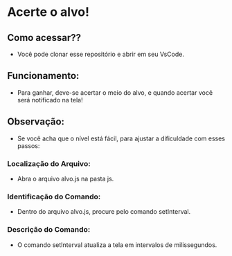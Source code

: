 # Acerte o alvo!

## Como acessar??

- Você pode clonar esse repositório e abrir em seu VsCode.

## Funcionamento:

- Para ganhar, deve-se acertar o meio do alvo, e quando acertar você será notificado na tela!

## Observação:

- Se você acha que o nível está fácil, para ajustar a dificuldade com esses passos:

### Localização do Arquivo:

- Abra o arquivo alvo.js na pasta js.

### Identificação do Comando:

- Dentro do arquivo alvo.js, procure pelo comando setInterval.

### Descrição do Comando:

- O comando setInterval atualiza a tela em intervalos de milissegundos.
